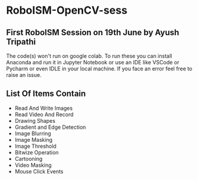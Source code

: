 # RoboISM-OpenCV-sess

## First RoboISM Session on 19th June by Ayush Tripathi

The code(s) won't run on google colab. To run these you can install Anaconda and run it in Jupyter Notebook or use an IDE like VSCode or Pycharm or even IDLE in your local machine. If you face an error feel free to raise an issue.

## List Of Items Contain

- Read And Write Images
- Read Video And Record
- Drawing Shapes
- Gradient and Edge Detection
- Image Blurring
- Image Masking
- Image Threshold
- Bitwize Operation
- Cartooning
- Video Masking
- Mouse Click Events
